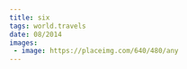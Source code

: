 ```yaml
---
title: six
tags: world.travels
date: 08/2014
images:
 - image: https://placeimg.com/640/480/any
---
```


<div id="lorem"></div>